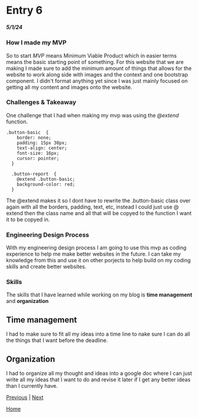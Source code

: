 # Entry 6
##### 5/1/24

### How I made my MVP
So to start *MVP* means Minimum Viable Product which in easier terms means the basic starting point of something. For this website that we are making I made sure to add the minimum amount of things that allows for the website to work along side with images and the context and one bootstrap component. I didn't format anything yet since I was just mainly focused on getting all my content and images onto the website.

### 

### Challenges & Takeaway
One challenge that I had when making my mvp was using the *@extend* function.
```
.button-basic  {
    border: none;
    padding: 15px 30px;
    text-align: center;
    font-size: 16px;
    cursor: pointer;
  }

  .button-report  {
    @extend .button-basic;
    background-color: red;
  }
```
The @extend makes it so I dont have to rewrite the .button-basic class over again with all the borders, padding, text, etc, instead I could just use @ extend then the class name and all that will be copyed to the function I want it to be copyed in. 

### Engineering Design Process
With my engineering design process I am going to use this mvp as coding experience to help me make better websites in the future. I can take my knowledge from this and use it on other porjects to help build on my coding skills and create better websites.

### Skills
The skills that I have learned while working on my blog is **time management** and **organization**

## Time management
I had to make sure to fit all my ideas into a time line to nake sure I can do all the things that I want before the deadline. 

## Organization
I had to organize all my thought and ideas into a google doc where I can just write all my ideas that I want to do and revise it later if I get any better ideas than I currently have.


[Previous](entry05.md) | [Next](entry07.md)

[Home](../README.md)
